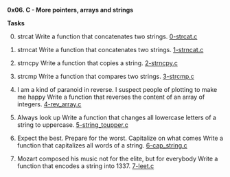 **0x06. C - More pointers, arrays and strings**

**Tasks**

0. strcat 
Write a function that concatenates two strings.
[0-strcat.c](0-strcat.c)

1. strncat 
Write a function that concatenates two strings.
[1-strncat.c](1-strncat.c)

2. strncpy 
Write a function that copies a string.
[2-strncpy.c](2-strncpy.c)

3. strcmp 
Write a function that compares two strings.
[3-strcmp.c](3-strcmp.c)

4. I am a kind of paranoid in reverse. I suspect people of plotting to make me happy 
Write a function that reverses the content of an array of integers.
[4-rev_array.c](4-rev_array.c)

5. Always look up 
Write a function that changes all lowercase letters of a string to uppercase.
[5-string_toupper.c](5-string_toupper.c)

6. Expect the best. Prepare for the worst. Capitalize on what comes 
Write a function that capitalizes all words of a string.
[6-cap_string.c](6-cap_string.c)

7. Mozart composed his music not for the elite, but for everybody 
Write a function that encodes a string into 1337.
[7-leet.c](7-leet.c)

